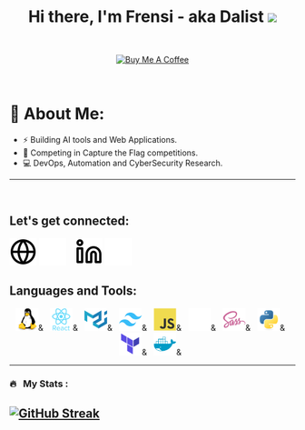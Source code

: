 <h1 align="center">Hi there, I'm Frensi - aka Dalist <img src="https://media.giphy.com/media/hvRJCLFzcasrR4ia7z/giphy.gif" width="40"></h1>
&nbsp;
<p align="center">
<a href="https://www.buymeacoffee.com/dalist" target="_blank"><img src="https://img.buymeacoffee.com/button-api/?text=Buy%20me%20a%20coffee&emoji=&slug=dalist&button_colour=5F7FFF&font_colour=ffffff&font_family=Cookie&outline_colour=000000&coffee_colour=FFDD00" alt="Buy Me A Coffee" height="41" width="174"></a>
</p>
&nbsp;&nbsp;

# 🚀 About Me:

- ⚡ Building AI tools and Web Applications.
- 🚩 Competing in Capture the Flag competitions.
- 💻 DevOps, Automation and CyberSecurity Research.
---
&nbsp;&nbsp;

## Let's get connected:
[![website](./img/globe-light.svg)](https://dalist1.github.io/#gh-light-mode-only)
[![website](./img/globe-dark.svg)](https://dalist1.github.io/#gh-dark-mode-only)
&nbsp;&nbsp;
[![website](./img/linkedin-light.svg)](https://www.linkedin.com/in/frensiqatipi/#gh-light-mode-only)
[![website](./img/linkedin-dark.svg)](https://www.linkedin.com/in/frensiqatipi/#gh-dark-mode-only)
&nbsp;&nbsp;


## Languages and Tools:

<p align="center">
<img src="https://github.com/devicons/devicon/blob/master/icons/linux/linux-original.svg" title="Linux" alt="Linux" width="40" height="40"/>&&nbsp;&nbsp;
<img src="https://github.com/devicons/devicon/blob/master/icons/react/react-original-wordmark.svg" title="React" alt="React" width="40" height="40"/>&&nbsp;&nbsp;
<img src="https://github.com/devicons/devicon/blob/master/icons/materialui/materialui-original.svg" title="Material UI" alt="Material UI" width="40" height="40"/>&&nbsp;&nbsp;
<img src="https://github.com/devicons/devicon/blob/master/icons/tailwindcss/tailwindcss-plain.svg" title="Tailwindcss" alt="Tailwindcss" width="40" height="40"/>&&nbsp;&nbsp;
<img src="https://github.com/devicons/devicon/blob/master/icons/javascript/javascript-original.svg" title="JavaScript" alt="JavaScript" width="40" height="40"/>&&nbsp;&nbsp;
<img src="./img/next.svg" title="NextJS" alt="NextJS" width="40" height="40"/>&&nbsp;&nbsp;
<img src="https://github.com/devicons/devicon/blob/master/icons/sass/sass-original.svg" title="Sass"  alt="Sass" width="40" height="40"/>&&nbsp;&nbsp;
<img src="https://github.com/devicons/devicon/blob/master/icons/python/python-original.svg" title="Python"  alt="Python" width="40" height="40"/>&&nbsp;&nbsp;
<img src="https://github.com/devicons/devicon/blob/master/icons/terraform/terraform-original.svg" title="Terraform" **alt="Terraform" width="40" height="40"/>&&nbsp;&nbsp;
<img src="https://github.com/devicons/devicon/blob/master/icons/docker/docker-plain.svg" title="Git" **alt="Git" width="40" height="40"/>&&nbsp;&nbsp;
</p>

---
### 🔥 &nbsp; My Stats :
[![GitHub Streak](https://streak-stats.demolab.com?user=dalist1&theme=algolia&border_radius=20)](https://git.io/streak-stats)
---
